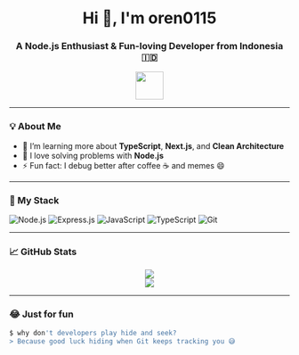 <h1 align="center">Hi 👋, I'm oren0115</h1>
<h3 align="center">A Node.js Enthusiast & Fun-loving Developer from Indonesia 🇮🇩</h3>

<p align="center">
  <img src="https://media.giphy.com/media/hvRJCLFzcasrR4ia7z/giphy.gif" width="50"/>
</p>

---

### 💡 About Me
- 🌱 I’m learning more about **TypeScript**, **Next.js**, and **Clean Architecture**
- 🧠 I love solving problems with **Node.js**
- ⚡ Fun fact: I debug better after coffee ☕ and memes 😄

---

### 🚀 My Stack

![Node.js](https://img.shields.io/badge/Node.js-339933?style=for-the-badge&logo=nodedotjs&logoColor=white)
![Express.js](https://img.shields.io/badge/Express.js-000000?style=for-the-badge&logo=express&logoColor=white)
![JavaScript](https://img.shields.io/badge/JavaScript-F7DF1E?style=for-the-badge&logo=javascript&logoColor=black)
![TypeScript](https://img.shields.io/badge/TypeScript-007ACC?style=for-the-badge&logo=typescript&logoColor=white)
![Git](https://img.shields.io/badge/Git-F05032?style=for-the-badge&logo=git&logoColor=white)

---

### 📈 GitHub Stats

<p align="center">
  <img src="https://github-readme-stats.vercel.app/api?username=oren0115&show_icons=true&theme=tokyonight" />
  <br />
  <img src="https://github-readme-stats.vercel.app/api/top-langs/?username=oren0115&layout=compact&theme=tokyonight" />
</p>

---

### 😂 Just for fun

```bash
$ why don't developers play hide and seek?
> Because good luck hiding when Git keeps tracking you 😅
